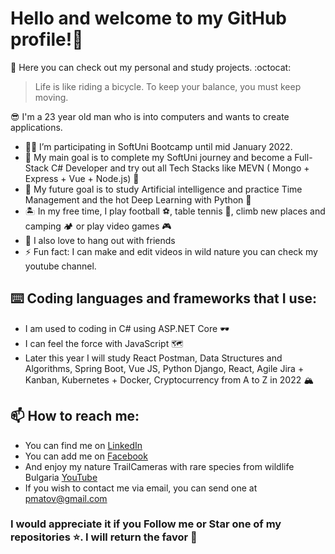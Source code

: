 # Hello and welcome to my GitHub profile!👋

:eyes: Here you can check out my personal and study projects. :octocat: 

>Life is like riding a bicycle. To keep your balance, you must keep moving.

:sunglasses: I'm a 23 year old man who is into computers and wants to create applications. 

- 👨‍🎓 I’m participating in SoftUni Bootcamp until mid January 2022.
- 🎯 My main goal is to complete my SoftUni journey and become a Full-Stack C# Developer and try out all Tech Stacks like MEVN ( Mongo + Express + Vue + Node.js) :pancakes:
- 💼 My future goal is to study Artificial intelligence and practice Time Management and the hot Deep Learning with Python :snake:
- 🏝️ In my free time, I play football ⚽, table tennis 🏓, climb new places and camping :camping: or play video games 🎮 
- 🥳 I also love to hang out with friends
- ⚡ Fun fact: I can make and edit videos in wild nature you can check my youtube channel.

##  ⌨️ Coding languages and frameworks that I use:
- I am used to coding in C# using ASP.NET Core 🕶️
- I can feel the force with JavaScript :world_map:
- Later this year I will study React Postman, Data Structures and Algorithms, Spring Boot, Vue JS, Python Django, React, Agile Jira + Kanban, Kubernetes + Docker, Cryptocurrency from A to Z in 2022 :mountain_snow:

## 📫  How to reach me:

- You can find me on [LinkedIn](https://www.linkedin.com/in/peter-matov-5b7166227/)
- You can add me on [Facebook](https://www.facebook.com/pmatov/)
- And enjoy my nature TrailCameras with rare species from wildlife Bulgaria [YouTube](https://www.youtube.com/channel/UCV3HPMkEF6SsOOJnji2i7kA)
- If you wish to contact me via email, you can send one at pmatov@gmail.com

### I would appreciate it if you Follow me or Star one of my repositories ⭐. I will return the favor 🤞

